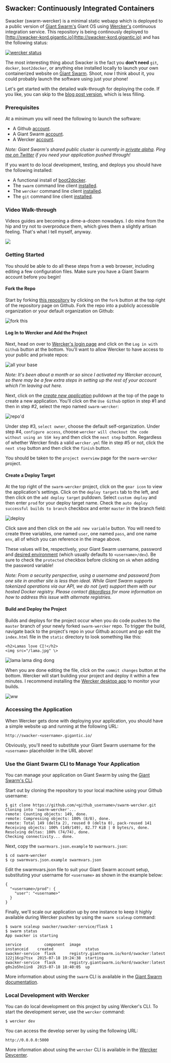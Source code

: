 ## Swacker: Continuously Integrated Containers 
Swacker (swarm-wercker) is a minimal static webapp which is deployed to a public version of [Giant Swarm's](https://giantswarm.io) Giant OS using [Wercker's](http://wercker.com) continuous integration service. This repository is being continously deployed to [http://swacker-kord.gigantic.io](http://swacker-kord.gigantic.io) and has the following status:

[![wercker status](https://app.wercker.com/status/a1d6ceeacff03f2d238c88cfbc09b397/m "wercker status")](https://app.wercker.com/project/bykey/a1d6ceeacff03f2d238c88cfbc09b397)

The most interesting thing about Swacker is the fact you **don't need** `git`, `docker`, `boot2docker`, or anything else installed locally to launch your own containerized website on [Giant Swarm](https://giantswarm.io). Shoot, now I think about it, you could probably launch the software using just your phone!

Let's get started with the detailed walk-through for deploying the code. If you like, you can skip to the [blog post version](http://giantswarm.io/code-to-hosted-container-no-docker-required/), which is less filling.

### Prerequisites
At a minimum you will need the following to launch the software:

* A Github [account](https://github.com).
* A Giant Swarm [account](https://giantswarm.io/request-invite/).
* A Wercker [account](https://app.wercker.com/users/new/).

*Note: Giant Swarm's shared public cluster is currently in [private alpha](https://giantswarm.io/request-invite/). Ping [me on Twitter](https://twitter.com/kordless) if you need your application pushed through!*

If you want to do local development, testing, and deploys you should have the following installed:

* A functional install of [boot2docker](https://github.com/kordless/boot2docker-ing).
* The `swarm` command line client [installed](http://docs.giantswarm.io/reference/installation/).
* The `wercker` command line client [installed](http://devcenter.wercker.com/docs/using-the-cli/installing.html).
* The `git` command line client [installed](https://git-scm.com/downloads).

### Video Walk-through
Videos guides are becoming a dime-a-dozen nowadays. I do mine from the hip and try not to overproduce them, which gives them a slightly artisan feeling. That's what I tell myself, anyway.

[![](https://raw.githubusercontent.com/giantswarm/swarm-wercker/master/static/video.png)](https://vimeo.com/120735541)

### Getting Started
You should be able to do all these steps from a web browser, including editing a few configuration files. Make sure you have a Giant Swarm account before you begin!

#### Fork the Repo
Start by forking [this repository](https://github.com/giantswarm/swarm-wercker) by clicking on the `fork` button at the top right of the repository page on Github. Fork the repo into a publicly accessible organization or your default organization on Github:

![fork this](https://raw.githubusercontent.com/giantswarm/swarm-wercker/master/static/fork.png)

#### Log In to Wercker and Add the Project
Next, head on over to [Wercker's login page](https://app.wercker.com/sessions/new) and click on the `Log in with Github` button at the bottom. You'll want to allow Wercker to have access to your public and private repos:

![all your base](https://raw.githubusercontent.com/giantswarm/swarm-wercker/master/static/wercker.png)

*Note: It's been about a month or so since I activated my Wercker account, so there may be a few extra steps in setting up the rest of your account which I'm leaving out here.*

Next, click on the *[create new application](https://app.wercker.com/#applications/create)* pulldown at the top of the page to create a new application. You'll click on the `Use Github` option in step #1 and then in step #2, select the repo named `swarm-wercker`:

![repo'd](https://raw.githubusercontent.com/giantswarm/swarm-wercker/master/static/repo.png)

Under step #3, `select owner`, choose the default self-organization. Under step #4, `configure access`, choose `wercker will checkout the code without using an SSH key` and then click the `next step` button. Regardless of whether Wercker finds a valid `wercker.yml` file in step #5 or not, click the `next step` button and then click the `finish` button.

You should be taken to the `project overview` page for the `swarm-wercker` project.

#### Create a Deploy Target
At the top right of the `swarm-wercker` project, click on the `gear icon` to view the application's settings. Click on the `deploy targets` tab to the left, and then click on the `add deploy target` pulldown. Select `custom deploy` and then enter `prod` for your deploy target name. Check the `auto deploy successful builds to branch` checkbox and enter `master` in the branch field:

![deploy](https://raw.githubusercontent.com/giantswarm/swarm-wercker/master/static/deploy.png)

Click save and then click on the `add new variable` button. You will need to create three variables, one named `user`, one named `pass`, and one name `env`, all of which you can reference in the image above.

These values will be, respectively, your Giant Swarm username, password and [desired environment](https://docs.giantswarm.io/reference/cli/env/) (which usually defaults to `<username>/dev`). Be sure to check the `protected` checkbox before clicking on `ok` when adding the password variable!

*Note: From a security perspective, using a username and password from one site in another site is less than ideal. While Giant Swarm supports tokenized operations via our API, we do not (yet) support them with our hosted Docker registry. Please contact [@kordless](https://twitter.com/kordless) for more information on how to address this issue with alternate registries.*

#### Build and Deploy the Project
Builds and deploys for the project occur when you do code pushes to the `master` branch of your newly forked `swarm-wercker` repo. To trigger the build, navigate back to the project's repo in your Github account and go edit the `index.html` file in the `static` directory to look something like this:

```
<h2>Lamas love CI!</h2>
<img src="/lama.jpg" \>
```

![lama lama ding dong](https://raw.githubusercontent.com/giantswarm/swarm-wercker/master/static/update.png)

When you are done editing the file, click on the `commit changes` button at the bottom. Wercker will start building your project and deploy it within a few minutes. I recommend installing the [Wercker desktop app](http://wercker.com/downloads/) to monitor your builds.

![ww](https://raw.githubusercontent.com/giantswarm/swarm-wercker/master/static/widget.png)

### Accessing the Application
When Wercker gets done with deploying your application, you should have a simple website up and running at the following URL:

```
http://swacker-<username>.gigantic.io/
```

Obviously, you'll need to substitute your Giant Swarm username for the `<username>` placeholder in the URL above!

### Use the Giant Swarm CLI to Manage Your Application
You can manage your application on Giant Swarm by using the [Giant Swarm's CLI](https://docs.giantswarm.io/reference/cli/installation/). 

Start out by cloning the repository to your local machine using your Github username:

```
$ git clone https://github.com/<github_username>/swarm-wercker.git
Cloning into 'swarm-wercker'...
remote: Counting objects: 149, done.
remote: Compressing objects: 100% (8/8), done.
remote: Total 149 (delta 2), reused 0 (delta 0), pack-reused 141
Receiving objects: 100% (149/149), 82.77 KiB | 0 bytes/s, done.
Resolving deltas: 100% (74/74), done.
Checking connectivity... done.
```

Next, copy the `swarmvars.json.example` to `swarmvars.json`:

```
$ cd swarm-wercker
$ cp swarmvars.json.example swarmvars.json
```

Edit the swarmvars.json file to suit your Giant Swarm account setup, substituting your username for `<username>` as shown in the example below:

```
{
  "<username>/prod": {
    "user": "<username>"
  }
}
```

Finally, we'll scale our application up by one instance to keep it highly available during Wercker pushes by using the `swarm scaleup` command:

```
$ swarm scaleup swacker/swacker-service/flask 1
$ swarm status
App swacker is starting

service          component  image                                       instanceid    created              status
swacker-service  flask      registry.giantswarm.io/kord/swacker:latest  122j16cp7tsx  2015-07-18 19:24:38  starting
swacker-service  flask      registry.giantswarm.io/kord/swacker:latest  g0s2o5hn1in8  2015-07-18 18:40:05  up
```

More information about using the `swarm` CLI is available in the [Giant Swarm documentation](https://docs.giantswarm.io/).

### Local Development with Wercker
You can do local development on this project by using Wercker's CLI. To start the development server, use the `wercker` command:

```
$ wercker dev
```

You can access the develop server by using the following URL:

```
http://0.0.0.0:5000
```

More information about using the `wercker` CLI is available in the [Wercker Devcenter](http://devcenter.wercker.com/docs/using-the-cli/index.html).

